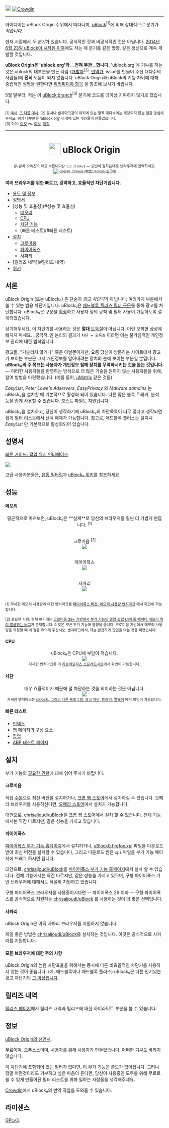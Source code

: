 [<img src="https://travis-ci.org/gorhill/uBlock.svg?branch=master" height="18">](https://travis-ci.org/gorhill/uBlock)
[![Crowdin](https://d322cqt584bo4o.cloudfront.net/ublock/localized.png)](https://crowdin.com/project/ublock)

***

아이디어는 uBlock Origin 주위에서 떠다니며, [uBlock](https://github.com/chrisaljoudi/uBlock)<sup>[1]</sup>에 비해 상대적으로 분기가 _적습니다_.

현재 시점에서 *두 분기*가 있습니다. 공식적인 것과 비공식적인 것은 아닙니다. [2014년 6월 23일 uBlock이 시작된 이후](http://www.wilderssecurity.com/threads/ublock-a-lean-and-fast-blocker.365273/)에도 저는 제 분기를 같은 방향, 같은 정신으로 계속 개발할 것입니다.

**uBlock Origin은 'ublock.org'와 __전혀 무관__합니다.** 'ublock.org'에 기부를 하는 것은 ublock의 대부분을 만든 사람 ([개발자](https://github.com/gorhill/uBlock/graphs/contributors)<sup>[2]</sup>, [번역가](https://crowdin.com/project/ublock), issue를 만들어 주신 대다수의 사람들)에 __전혀__ 도움이 되지 않습니다. uBlock Origin과 uBlock의 기능 차이에 대해 중립적인 설명을 원한다면 [위키피디아 항목](http://en.wikipedia.org/wiki/UBlock) 을 참조해 보시기 바랍니다.

5월 말부터, 저는 이 [uBlock branch](https://github.com/chrisaljoudi/uBlock)<sup>[3]</sup> 분기에 코드를 더이상 기여하지 않기로 했습니다.

<sub>[1] [예시](https://www.ublock.org/faq/). [또 다른 예시](https://addons.mozilla.org/en-US/firefox/addon/ublock-origin/reviews/716364/).</sub>
<sub>[2] 문서나 벤치마크같이 위키에 있는 항목 대다수에는 해당되지 않는 점을 명심해주세요. 위키 대부분은 'ublock.org' 아래에 있는 개인들이 만들었습니다. </sub><br>
<sub>[3] 이유: [이것](https://en.wikipedia.org/w/index.php?title=UBlock&type=revision&diff=662527440&oldid=662107368) vs. [이것](https://github.com/chrisaljoudi/uBlock/commits/master?author=gorhill),  [이것](https://www.reddit.com/r/ublock/comments/38lf1y/any_difference_between_ublock_and_ublock_origin/crwhmwt).</sub>

*** 

<h1 align="center">
<sub>
<img  src="https://raw.githubusercontent.com/gorhill/uBlock/master/doc/img/icon38@2x.png"
      height="38"
      width="38">
</sub>
uBlock Origin
</h1>
<p align="center">
<sup> <!-- Pronounciation -->
        <i>유-블록 오리진</i> 이라고 부릅니다(<code>/ˈjuːˌblɒk/</code>) — <i>당신</i>이 원하는대로 브라우저에 입력하세요.
</sup>
<br>
<sup> <!-- Languages -->
      <img src="https://raw.githubusercontent.com/gorhill/uBlock/master/doc/img/languageicon-36.png" width="18" height="18">
      <sup>
            <a href="https://github.com/gorhill/uBlock/">
            English,          <a href="https://github.com/fang5566/uBlock/blob/master/README.md#-µblock">
            Chinese (中文),   </a><a href="https://github.com/delightbot/uBlock/blob/master/README.md#ublock">
            Korean (한국어)   </a>
      </sup>
</sup>
</p>


**여러 브라우저를 위한 빠르고, 강력하고, 효율적인 차단기입니다.**

* [용도 및 정보](#서론)
* [설명서](#설명서)
* [성능 및 효율성](#성능 및 효율성)
  * [메모리](#메모리)
  * [CPU](#CPU)
  * [차단 기능](#차단)
  * [빠른 테스트](#빠른 테스트)
* [설치](#설치)
  * [크로미움](#크로미움)
  * [파이어폭스](#파이어폭스)
  * [사파리](#사파리)
* [릴리즈 내역](#릴리즈 내역)
* [위키](https://github.com/gorhill/uBlock/wiki)

## 서론

uBlock Origin (또는 uBlock₀) 은 단순히 *광고 차단기*가 아닙니다; 여러가지 부분에서 쓸 수 있는 범용 차단기입니다. uBlock₀은 [애드블록 플러스 필터 구문](https://adblockplus.org/en/filters)를 통해 광고를 차단합니다. uBlock₀은 구문을 [확장](https://github.com/gorhill/uBlock/wiki/Filter-syntax-extensions)하고 사용자 정의 규칙 및 필터 사용이 가능하도록 설계되었습니다.

상기해두세요, 이 차단기를 사용하는 것은 **절대** [도둑질](https://twitter.com/LeaVerou/status/518154828166725632)이 아닙니다. 이런 오싹한 상상에 빠지지 마세요. _궁극적_인 논리의 결과가 `차단 = 도둑질` 이라면 이는 불가침적인 개인정보 권리에 대한 범죄입니다.

광고들, "거슬리지 않거나" 혹은 아닐뿐이지만, 요즘 당신이 방문하는 사이트에서 광고가 보이는 부분은 그저 개인정보를 알아내려는 장치의 눈에 보이는 부분일 뿐입니다. **uBlock₀의 주 목표는 사용자가 개인정보 침해 장치를 무력화시키는 것을 돕는 것입니다.** — 이러한 사용자들을 환영하는 방식으로 더 많은 기술을 원하지 않는 사용자들을 위해, 참여 방법을 마련했습니다. (예를 들어, [µMatrix](https://github.com/gorhill/uMatrix) 같은 것들).

_EasyList_, _Peter Lowe's Adservers_, _EasyPrivacy_ 와 _Malware domains_ 는 uBlock₀을 설치할 때 기본적으로 활성화 되어 있습니다. 다른 많은 블록 트래커, 분석 등을 쉽게 사용할 수 있습니다. 호스트 파일도 지원됩니다.

uBlock₀을 설치하고, 당신이 생각하기에 uBlock₀의 차단목록이 너무 많다고 생각되면 쉽게 필터 리스트에서 선택 해제가 가능합니다. 참고로, 애드블록 플러스는 설치시 _EasyList_ 만 기본적으로 활성화되어 있습니다.

## 설명서

[빠른 가이드: 팝업 유저 인터페이스](https://github.com/gorhill/uBlock/wiki/Quick-guide:-popup-user-interface)

<a href="https://github.com/gorhill/uBlock/wiki/Quick-guide:-popup-user-interface"><img src="https://raw.githubusercontent.com/gorhill/uBlock/master/doc/img/popup-1.png" /></a>

고급 사용자분들은, [유동 필터링](https://github.com/gorhill/uBlock/wiki/Dynamic-filtering:-quick-guide)과 [uBlock₀ 위키](https://github.com/gorhill/uBlock/wiki)를 참조하세요.

## 성능

#### 메모리

<div align="center">
평균적으로 따져보면, uBlock₀은 **실제**로 당신의 브라우저를 훨씬 더 가볍게 만듭니다. <sup>[1]</sup><br><br>

크로미움 <sup>[2]</sup><br>
<img src="https://raw.githubusercontent.com/gorhill/uBlock/master/doc/benchmarks/mem-usage-overall-chart-20141224.png" /><br><br>

파이어폭스<br>
<img src="https://raw.githubusercontent.com/gorhill/uBlock/master/doc/benchmarks/mem-usage-overall-chart-20150205.png" /><br><br>

사파리<br>
<img src="https://raw.githubusercontent.com/gorhill/uBlock/master/doc/benchmarks/mem-usage-overall-chart-safari-20150205.png" /><br><br>

</div>

<sup>[1] 자세한 메모리 사용량에 대한 벤치마크를 <a href="https://github.com/gorhill/uBlock/wiki/Firefox-version:-benchmarking-memory-footprint">파이어폭스 버전: 메모리 사용량 벤치마크</a> 에서 확인이 가능합니다.</sup><br>

<sup>[2] 중요한 사항: 현재 여기에는 [크로미움 39+ 기반에서 부가 기능이 열려 팝업 UI이 뜰 때마다 메모리 릭이 발생하는 버그](https://code.google.com/p/chromium/issues/detail?id=441500)가 존재합니다. 이것은 <i>모든</i> 부가 기능에 영향을 줍니다. 크로미움 기반에서 메모리 사용량을 측정할 때 이 점을 유의해 주십시오. 벤치마크에서, 저는 완전하게 팝업을 여는 것을 피했습니다.</sup><br>

#### CPU

<p align="center">
uBlock₀은 CPU에 부담이 적습니다.<br>
<img src="https://raw.githubusercontent.com/gorhill/uBlock/master/doc/benchmarks/cpu-usage-overall-chart-20141226.png" /><br>
<sup>자세한 벤치마크를 이 <a href="https://github.com/gorhill/uBlock/blob/master/doc/benchmarks/cpu-usage-overall-20141226.ods">리브레오피스 스프레드시트</a>에서 확인이 가능합니다.</sup>
</p>

#### 차단

<p align="center">
매우 효율적이기 때문에 덜 차단하는 것을 의미하는 것은 아닙니다.<br>
<img src="https://raw.githubusercontent.com/gorhill/uBlock/master/doc/benchmarks/privex-201502-16.png" /><br>
<sup>자세한 벤치마크는  
<a href="https://github.com/gorhill/uBlock/wiki/%C2%B5Block-and-others:-Blocking-ads,-trackers,-malwares">uBlock₀ 그리고 다른 프로그램: 광고 차단, 트래커, 멀웨어</a> 에서 확인이 가능합니다.
</p>

#### 빠른 테스트

- [인덱스](http://raymondhill.net/ublock/tests.html)
- [웹 페이지의 구성 요소](http://raymondhill.net/ublock/tiles1.html)
- [팝업](http://raymondhill.net/ublock/popup.html)
- [ABP 테스트 페이지](https://testpages.adblockplus.org/)

## 설치

부가 기능의 [필요한 권한](https://github.com/gorhill/uBlock/wiki/About-the-required-permissions)에 대해 읽어 주시기 바랍니다. 

#### 크로미움

직접 [수동](https://github.com/gorhill/uBlock/tree/master/dist#install)으로 최신 버전을 설치하거나, [크롬 웹 스토어](https://chrome.google.com/webstore/detail/ublock-origin/cjpalhdlnbpafiamejdnhcphjbkeiagm)에서 설치하실 수 있습니다. 오페라 브라우저를 사용하신다면, [오페라 스토어](https://addons.opera.com/en-gb/extensions/details/ublock/)에서 설치가  가능합니다.

대안으로, [chrisaljoudi/uBlock](https://github.com/chrisaljoudi/uBlock)을 [크롬 웹 스토어](https://chrome.google.com/webstore/detail/ublock/epcnnfbjfcgphgdmggkamkmgojdagdnn)에서 설치 할 수 있습니다. 전체 기능에서는 약간 다르지만, 같은 성능을 가지고 있습니다.

#### 파이어폭스

[파이어폭스 부가 기능 홈페이지](https://addons.mozilla.org/firefox/addon/ublock-origin/)에서 설치하거나, [uBlock0.firefox.xpi](https://github.com/gorhill/uBlock/releases) 파일을 다운로드 받아 최신 버전을 설치할 수 있습니다, 그리고 다운로드 받은 `xpi` 파일을 부가 기능 페이지에 드래그 하시면 됩니다.

대안으로, [chrisaljoudi/uBlock](https://github.com/chrisaljoudi/uBlock)을 [파이어폭스 부가 기능 홈페이지](https://addons.mozilla.org/firefox/addon/ublock/)에서 설치 할 수 있습니다. 전체 기능에서는 약간 다르지만, 같은 성능을 가지고 있으며, 구형 파이어폭스 기반 브라우저에 대해서도 적절히 지원하고 있습니다.

구형 파이어폭스 브라우저를 사용중이시다면 -- 파이어폭스 29 이하 -- 구형 파이어폭스를 공식적으로 지원하는 [chrisaljoudi/uBlock](https://github.com/chrisaljoudi/uBlock) 를 사용하는 것이 더 좋은 선택입니다.

#### 사파리

uBlock Origin은 아직 사파리 브라우저를 지원하지 않습니다.

제일 좋은 방법은 [chrisaljoudi/uBlock](https://github.com/chrisaljoudi/uBlock)를 설치하는 것입니다. 이것은 공식적으로 사파리를 지원합니다.

#### 모든 브라우저에 대한 주의 사항

uBlock Origin의 높은 차단효율을 위해서는 동시에 다른 비효율적인 차단기를 사용하지 않는 것이 좋습니다. (예: 애드블록이나 애드블록 플러스) uBlock₀은 다른 인기있는 광고 차단기의 [그 이상입니다](#차단).

## 릴리즈 내역

[릴리즈 페이지](https://github.com/gorhill/uBlock/releases)에서 릴리즈 내역과 릴리즈에 대한 하이라이트 부분을 볼 수 있습니다.

## 정보

[uBlock Origin의 선언서](MANIFESTO.md).

무료이며, 오픈소스이며, 사용자를 위해 사용자가 만들었습니다. 어떠한 기부도 바라지 않습니다.

이 차단기에 포함되어 있는 필터가 없다면, 이 부가 기능은 쓸모가 없어집니다. 그러니 정말 어떤것이라도 기부하고 싶은 마음이 든다면, 당신이 사용중인 모두를 위해 무료로 쓸 수 있게 만들어진 필터 리스트를 위해 일하는 사람들을 생각해주세요.

[Crowdin](https://crowdin.net/project/ublock)에서 uBlock₀의 번역 작업을 도와줄 수 있습니다.

## 라이센스

[GPLv3](https://github.com/gorhill/uBlock/blob/master/LICENSE.txt).
